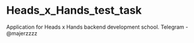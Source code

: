 # Heads_x_Hands_test_task
Application for Heads x Hands backend development school.
Telegram - @majerzzzz

